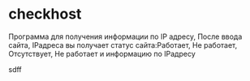 # checkhost

Программа для получения информации по IP адресу, 
После ввода сайта, IPадреса вы получает статус сайта:Работает, Не работает, Отсутствует, Не работает 
и информацию по IPадресу

sdff